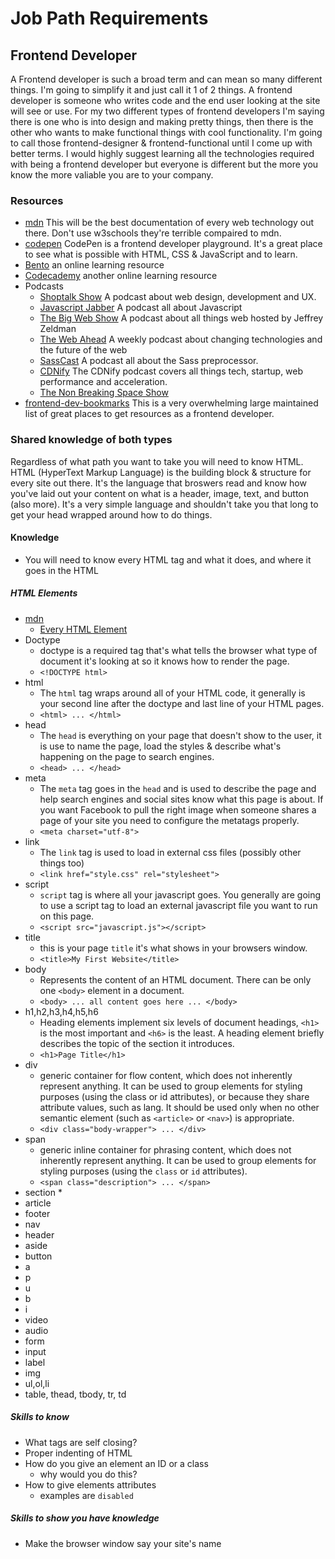 
# Job Path Requirements

## Frontend Developer

A Frontend developer is such a broad term and can mean so many different things. I'm going to simplify it and just call it 1 of 2 things. A frontend developer is someone who writes code and the end user looking at the site will see or use. For my two different types of frontend developers I'm saying there is one who is into design and making pretty things, then there is the other who wants to make functional things with cool functionality. I'm going to call those frontend-designer & frontend-functional until I come up with better terms. I would highly suggest learning all the technologies required with being a frontend developer but everyone is different but the more you know the more valiable you are to your company.

### Resources
* [mdn](https://developer.mozilla.org) This will be the best documentation of every web technology out there. Don't use w3schools they're terrible compaired to mdn.
* [codepen](http://codepen.io) CodePen is a frontend developer playground. It's a great place to see what is possible with HTML, CSS & JavaScript and to learn.
* [Bento](https://bento.io/) an online learning resource
* [Codecademy](https://www.codecademy.com/) another online learning resource
* Podcasts
  * [Shoptalk Show](http://shoptalkshow.com/) A podcast about web design, development and UX.
  * [Javascript Jabber](http://javascriptjabber.com/) A podcast all about Javascript
  * [The Big Web Show](http://5by5.tv/bigwebshow) A podcast about all things web hosted by Jeffrey Zeldman
  * [The Web Ahead](http://5by5.tv/webahead) A weekly podcast about changing technologies and the future of the web
  * [SassCast](http://sasscast.podbean.com/) A podcast all about the Sass preprocessor.
  * [CDNify](https://itunes.apple.com/us/podcast/cdnify/id786191888?mt=2) The CDNify podcast covers all things tech, startup, web performance and acceleration.
  * [The Non Breaking Space Show](http://goodstuff.fm/nbsp)
* [frontend-dev-bookmarks](https://github.com/dypsilon/frontend-dev-bookmarks) This is a very overwhelming large maintained list of great places to get resources as a frontend developer.

### Shared knowledge of both types

Regardless of what path you want to take you will need to know HTML. HTML (HyperText Markup Language) is the building block & structure for every site out there. It's the language that broswers read and know how you've laid out your content on what is a header, image, text, and button (also more). It's a very simple language and shouldn't take you that long to get your head wrapped around how to do things.

#### Knowledge

* You will need to know every HTML tag and what it does, and where it goes in the HTML

##### HTML Elements

* [mdn](https://developer.mozilla.org/en-US/docs/Web/HTML)
  * [Every HTML Element](https://developer.mozilla.org/en-US/docs/Web/HTML/Element)
* Doctype
  * doctype is a required tag that's what tells the browser what type of document it's looking at so it knows how to render the page.
  * `<!DOCTYPE html>`
* html
  * The `html` tag wraps around all of your HTML code, it generally is your second line after the doctype and last line of your HTML pages.
  * `<html> ... </html>`
* head
  * The `head` is everything on your page that doesn't show to the user, it is use to name the page, load the styles & describe what's happening on the page to search engines.
  * `<head> ... </head>`
* meta
  * The `meta` tag goes in the `head` and is used to describe the page and help search engines and social sites know what this page is about. If you want Facebook to pull the right image when someone shares a page of your site you need to configure the metatags properly.
  * `<meta charset="utf-8">`
* link
  * The `link` tag is used to load in external css files (possibly other things too)
  * `<link href="style.css" rel="stylesheet">`
* script
  * `script` tag is where all your javascript goes. You generally are going to use a script tag to load an external javascript file you want to run on this page.
  * `<script src="javascript.js"></script>`
* title
  * this is your page `title` it's what shows in your browsers window.
  * `<title>My First Website</title>`
* body
  * Represents the content of an HTML document. There can be only one `<body>` element in a document.
  * `<body> ... all content goes here ... </body>`
* h1,h2,h3,h4,h5,h6
  * Heading elements implement six levels of document headings, `<h1>` is the most important and `<h6>` is the least. A heading element briefly describes the topic of the section it introduces.
  * `<h1>Page Title</h1>`
* div
  * generic container for flow content, which does not inherently represent anything. It can be used to group elements for styling purposes (using the class or id attributes), or because they share attribute values, such as lang. It should be used only when no other semantic element (such as `<article>` or `<nav>`) is appropriate.
  * `<div class="body-wrapper"> ... </div>`
* span
  * generic inline container for phrasing content, which does not inherently represent anything. It can be used to group elements for styling purposes (using the `class` or `id` attributes).
  * `<span class="description"> ... </span>`
* section
  * 
* article
* footer
* nav
* header
* aside
* button
* a
* p
* u
* b
* i
* video
* audio
* form
* input
* label
* img
* ul,ol,li
* table, thead, tbody, tr, td

##### Skills to know
* What tags are self closing?
* Proper indenting of HTML
* How do you give an element an ID or a class
  * why would you do this?
* How to give elements attributes
  * examples are `disabled`


##### Skills to show you have knowledge

* Make the browser window say your site's name <title>`
* Link to an external css & javascript file
* Be able to build proper structure to make an HTML grid with content in it
```html
<div class="row">
  <div class="left column">
    <h1>Some cool title</h1>
    <p>Some paragraph content goes here...</p>
  </div>
  <div class="right column">
    <img src="http://placekitten.com/400/350" />
  </div>
</div>
```
* make a form that submits to a seperate page
```html
<form post="/form-submit.php">
  <label>
    First Name
    <input name="fname" type="text" /> 
  </label>
  <label>
    Last Name
    <input name="lname" type="text" /> 
  </label>
  <label>
    Email
    <input name="email" type="email" /> 
  </label>
  <input type="submit" value="submit" />
</form>
```

### Frontend Designer
The frontend designer is someone so cares about to the site looks and feels to the users. The language used to make websites styled properly is called CSS (Cascading Style Sheets). CSS is a hard one because it's easy to learn and use and get results, but hard to master and do things the right way every time.

#### Things to help
* You should use a linter to help know when you write bad CSS
  * [Stylint](https://github.com/stylelint/stylelint)
  * Here is our config:
```
"extends": [
  "stylelint-config-standard",
],
"plugins": [
  "stylelint-statement-max-nesting-depth",
],
"rules": {
  "statement-max-nesting-depth": [3, { countAtRules: false }],
  "string-quotes": "single",
  "selector-no-id": true,
  "color-hex-case": "lower",
  "number-leading-zero": "never",
  "property-no-vendor-prefix": true,
  "declaration-bang-space-after": "never",
  "declaration-bang-space-before": "always",
  "declaration-colon-space-after": "always",
  "declaration-no-important": true,
  "selector-combinator-space-after": "always",
  "selector-combinator-space-before": "always",
  "selector-pseudo-element-colon-notation": "single",
  "rule-nested-empty-line-before": "always",
  "declaration-block-properties-order": "alphabetical"
}
```

#### Knowledge
* You will want to know what a preprocessor is and how to use one
* Every common propery and what it does / when to use it
  * animation
  * background
  * border
  * bottom
  * box-sizing
  * box-shadow
  * clip
  * color
  * content
  * cursor
  * display
  * flex
  * float
  * font
  * height
  * justify-content
  * left
  * letter-spacing
  * line-height
  * list-style
  * margin
  * max-height
  * max-width
  * min-height
  * min-width
  * object-fit
  * order
  * outline
  * overflow
  * padding
  * right
  * text-align
  * text-decoration
  * text-shadown
  * text-transform
  * top
  * transform
  * vertical-align
  * width
  * z-index
* Know what box model is and be albe to describe it
* know how to make simple animations
* know what HEX codes are and what is different between them and HSLA, rgba
* px vs em vs rem
* What is responsive design
* What is mobile first and why do people do that?
* media queries
* floats, when to use them
* know how to make grids with & without flexbox
* Why don't you style with IDs
* SMACSS - what problem does it solve
  * need quick bullets on that
* Know  about nesting depth and why it's bad to nest too much
* Use linter to learn faster

##### Skills to show you have knowledge


### Frontend Functional

## Backend Developer




// pasted in stuff

Front end

3 main technologies
- HTML (hypertext markup language)
- css (cascading style sheets)
- javascript

You MUST know html as everything on the internet eventually becomes html, but you can then focus on css or javascript depending on what you ultimately want to do.

If you want to make pretty websites go html & css, if you want to make function websites with cool features learn html & javascript. I suggest leaning and being an expert at all 3 and that ultimately will make you more valuable but everyone is different. (edited)

Josh Fabean [18:41] 
Here are all the things you need to know own about html.

* HTML,Head,title,body what they are and what goes in them. 
* How to link to external css & javascript files. 
* what does proper HTML actually look like
* how to give things IDs and classes, and why?
* how to give things attributes 'disabled' or whatever
* every tag and what it does
* identifying proper structure of elements to make styling easier and not have chaps
* header tags how they're used and when to use them. 
* when to use tables (the answer is sometimes)
* meta tags what they do
* create a form and have it submit
* button vs a

Josh Fabean [18:47] 
Css

* You will want to know what a preprocessor is, why they exist and how to use them. (How they will go away/ change a lot in future because browsers are awesome)
* every part of your code (this is an attribute, a selector...)
* every common selector and what it does
* box model
* animations
* hex codes, HSLA, RGBA....
* rem em px
* responsive design / mobile first
* media queries
* floats
* grids & flex box 
* why not use IDS
* read SMACSS book / get bullet points
* architecture or good format
* using a litter / style lint and how that will make you better
* debugging sites to find problems

[18:50] 
Also since I'll be showing sass talk about variables, mixing, nesting all that stuff.

[18:53] 
Javascript

* what it is and why it exists
* drawing lines and circles in canvas
* doing math
* scoping 
* es5 vs new
* babel
* build tools
* frameworks
* Ajax requests
* loops
* array | objects
* if else
* api
* taking to Mongo server
* l defining variables
* functions 
* global variables
* node vs javascript
*

[18:54] 
Linting

